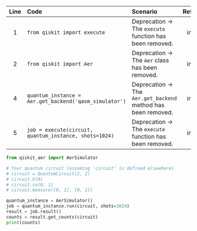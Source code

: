 | Line | Code | Scenario | Reference | Artifact | Refactoring |
| :--: | :--- | :------- | :-------: | :------- | :---------- |
| 1 | `from qiskit import execute` | Deprecation -> The `execute` function has been removed. | internal | execute | |
| 2 | `from qiskit import Aer` | Deprecation -> The `Aer` class has been removed. | internal | Aer | `from qiskit_aer import AerSimulator` |
| 4 | `quantum_instance = Aer.get_backend('qasm_simulator')` | Deprecation -> The `Aer.get_backend` method has been removed. | internal | Aer.get_backend | `quantum_instance = AerSimulator()` |
| 5 | `job = execute(circuit, quantum_instance, shots=1024)` | Deprecation -> The `execute` function has been removed. | internal | execute | `job = quantum_instance.run(circuit, shots=1024)` |


```python
from qiskit_aer import AerSimulator

# Your quantum circuit (assuming 'circuit' is defined elsewhere)
# circuit = QuantumCircuit(2, 2)
# circuit.h(0)
# circuit.cx(0, 1)
# circuit.measure([0, 1], [0, 1])

quantum_instance = AerSimulator()
job = quantum_instance.run(circuit, shots=1024)
result = job.result()
counts = result.get_counts(circuit)
print(counts)
```
